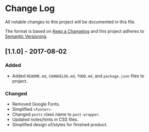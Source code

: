 # Change Log
All notable changes to this project will be documented in this file.

The format is based on [Keep a Changelog](http://keepachangelog.com/) and this project adheres to [Semantic Versioning](http://semver.org/).

## [1.1.0] - 2017-08-02
### Added
- Added `README.md`, `CHANGELOG.md`, `TODO.md`, and `package.json` files to project.

### Changed
- Removed Google Fonts.
- Simplified `<footer>`.
- Changed `posts` class name to `post-wrapper`.
- Updated notes/hints in CSS files.
- Simplified design of/styles for finished product.
